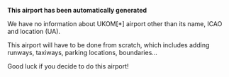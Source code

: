 **This airport has been automatically generated**

We have no information about UKOM[*] airport other than its name, ICAO and location (UA).

This airport will have to be done from scratch, which includes adding runways, taxiways, parking locations, boundaries...

Good luck if you decide to do this airport!